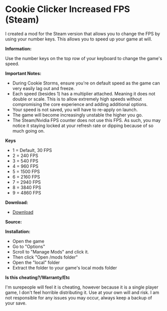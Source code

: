 # Cookie Clicker Increased FPS (Steam)

I created a mod for the Steam version that allows you to change the FPS by using your number keys. This allows you to speed up your game at will.

**Information:**

Use the number keys on the top row of your keyboard to change the game's speed.

**Important Notes:**

- During Cookie Storms, ensure you're on default speed as the game can very easily lag out and freeze.
- Each speed (besides 1) has a multiplier attached. Meaning it does not double or scale. This is to allow extremely high speeds  without compromising the core experience and adding additional options.
- Your speed is not saved, you will have to re-apply on launch.
- The game will become increasingly unstable the higher you go.
- The Steam/Nvidia FPS counter does not use this FPS. As such, you may notice it staying locked at your refresh rate or dipping because of so much going on.

**Keys**

- 1 = Default, 30 FPS
- 2 = 240 FPS
- 3 = 540 FPS
- 4 = 960 FPS
- 5 = 1500 FPS
- 6 = 2160 FPS
- 7 = 2940 FPS
- 8 = 3840 FPS
- 9 = 4860 FPS

**Download:**

- [Download](https://dl.dropboxusercontent.com/s/p3mt9cv9ypv0kmy/increasedFPS.zip)

**Source:**


**Installation:**

- Open the game
- Go to "Options"
- Scroll to "Manage Mods" and click it.
- Then click "Open /mods folder"
- Open the "local" folder
- Extract the folder to your game's local mods folder

**Is this cheating?/Warranty/Etc**

I'm surepeople will feel it is cheating, however because it is a single player game, I don't feel horrible distributing it. Use at your own will and risk. I am not responsible for any issues you may occur, always keep a backup of your save.
